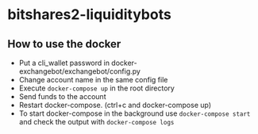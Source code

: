 # bitshares2-liquiditybots

## How to use the docker

* Put a cli_wallet password in docker-exchangebot/exchangebot/config.py
* Change account name in the same config file
* Execute `docker-compose up` in the root directory
* Send funds to the account
* Restart docker-compose. (ctrl+c and docker-compose up)
* To start docker-compose in the background use `docker-compose start` and check the output with `docker-compose logs`
